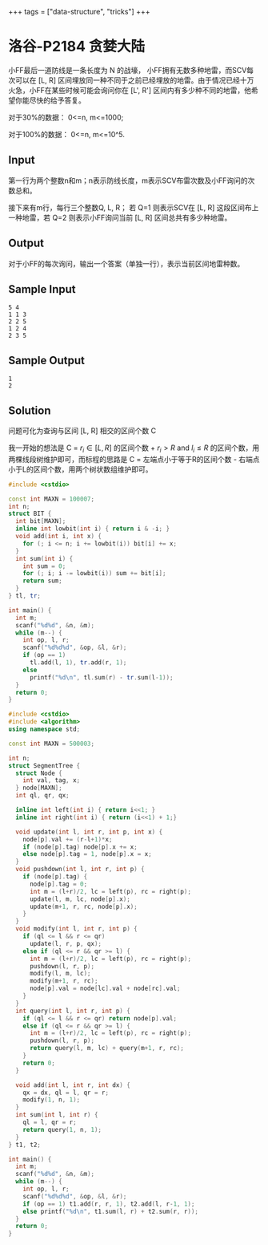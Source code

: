 +++
tags = ["data-structure", "tricks"]
+++

# 洛谷-P2184 贪婪大陆

小FF最后一道防线是一条长度为 N 的战壕， 小FF拥有无数多种地雷，而SCV每次可以在 [L, R] 区间埋放同一种不同于之前已经埋放的地雷。由于情况已经十万火急，小FF在某些时候可能会询问你在 [L', R'] 区间内有多少种不同的地雷，他希望你能尽快的给予答复。

对于30%的数据： 0<=n, m<=1000;

对于100%的数据： 0<=n, m<=10^5.

## Input

第一行为两个整数n和m；n表示防线长度，m表示SCV布雷次数及小FF询问的次数总和。

接下来有m行，每行三个整数Q, L, R； 若 Q=1 则表示SCV在 [L, R] 这段区间布上一种地雷，若 Q=2 则表示小FF询问当前 [L, R] 区间总共有多少种地雷。

## Output

对于小FF的每次询问，输出一个答案（单独一行），表示当前区间地雷种数。

## Sample Input

```
5 4
1 1 3
2 2 5
1 2 4
2 3 5
```

## Sample Output

```
1
2
```

## Solution

问题可化为查询与区间 [L, R] 相交的区间个数 C

我一开始的想法是 C = $r_i \in [L, R]$ 的区间个数 + $r_i > R \text{ and } l_i \le R$ 的区间个数，用两棵线段树维护即可，而标程的思路是 C = 左端点小于等于R的区间个数 - 右端点小于L的区间个数，用两个树状数组维护即可。

```c++
#include <cstdio>

const int MAXN = 100007;
int n;
struct BIT {
  int bit[MAXN];
  inline int lowbit(int i) { return i & -i; }
  void add(int i, int x) {
    for (; i <= n; i += lowbit(i)) bit[i] += x;
  }
  int sum(int i) {
    int sum = 0;
    for (; i; i -= lowbit(i)) sum += bit[i];
    return sum;
  }
} tl, tr;

int main() {
  int m;
  scanf("%d%d", &n, &m);
  while (m--) {
    int op, l, r;
    scanf("%d%d%d", &op, &l, &r);
    if (op == 1)
      tl.add(l, 1), tr.add(r, 1);
    else
      printf("%d\n", tl.sum(r) - tr.sum(l-1));
  }
  return 0;
}
```

```c++
#include <cstdio>
#include <algorithm>
using namespace std;

const int MAXN = 500003;

int n;
struct SegmentTree {
  struct Node {
    int val, tag, x;
  } node[MAXN];
  int ql, qr, qx;

  inline int left(int i) { return i<<1; }
  inline int right(int i) { return (i<<1) + 1;}

  void update(int l, int r, int p, int x) {
    node[p].val += (r-l+1)*x;
    if (node[p].tag) node[p].x += x;
    else node[p].tag = 1, node[p].x = x;
  }
  void pushdown(int l, int r, int p) {
    if (node[p].tag) {
      node[p].tag = 0;
      int m = (l+r)/2, lc = left(p), rc = right(p);
      update(l, m, lc, node[p].x);
      update(m+1, r, rc, node[p].x);
    }
  }
  void modify(int l, int r, int p) {
    if (ql <= l && r <= qr)
      update(l, r, p, qx);
    else if (ql <= r && qr >= l) {
      int m = (l+r)/2, lc = left(p), rc = right(p);
      pushdown(l, r, p);
      modify(l, m, lc);
      modify(m+1, r, rc);
      node[p].val = node[lc].val + node[rc].val;
    }
  }
  int query(int l, int r, int p) {
    if (ql <= l && r <= qr) return node[p].val;
    else if (ql <= r && qr >= l) {
      int m = (l+r)/2, lc = left(p), rc = right(p);
      pushdown(l, r, p);
      return query(l, m, lc) + query(m+1, r, rc);
    }
    return 0;
  }

  void add(int l, int r, int dx) {
    qx = dx, ql = l, qr = r;
    modify(1, n, 1);
  }
  int sum(int l, int r) {
    ql = l, qr = r;
    return query(1, n, 1); 
  }
} t1, t2;

int main() {
  int m;
  scanf("%d%d", &n, &m);
  while (m--) {
    int op, l, r;
    scanf("%d%d%d", &op, &l, &r);
    if (op == 1) t1.add(r, r, 1), t2.add(l, r-1, 1);
    else printf("%d\n", t1.sum(l, r) + t2.sum(r, r));
  }
  return 0;
}
```
